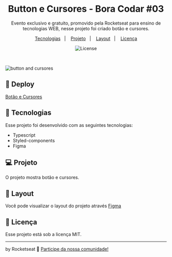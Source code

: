 <h1 align="center"> Button e Cursores - Bora Codar #03 </h1>

<p align="center">
Evento exclusivo e gratuito, promovido pela Rocketseat para ensino de tecnologias WEB, nesse projeto foi criado botão e cursores.
</p>

<p align="center">
  <a href="#-tecnologias">Tecnologias</a>&nbsp;&nbsp;&nbsp;|&nbsp;&nbsp;&nbsp;
  <a href="#-projeto">Projeto</a>&nbsp;&nbsp;&nbsp;|&nbsp;&nbsp;&nbsp;
  <a href="#-layout">Layout</a>&nbsp;&nbsp;&nbsp;|&nbsp;&nbsp;&nbsp;
  <a href="#memo-licença">Licença</a>
</p>

<p align="center">
  <img alt="License" src="https://img.shields.io/static/v1?label=license&message=MIT&color=49AA26&labelColor=000000">
</p>

<br>

![button and cursores](https://user-images.githubusercontent.com/104373308/231801943-cdc58bc9-aae9-4014-890b-fe96e9c338f7.png)




  
## 👾 Deploy

[Botão e Cursores](https://button-cursors.vercel.app/)

## 🚀 Tecnologias

Esse projeto foi desenvolvido com as seguintes tecnologias:

- Typescript
- Styled-components
- Figma


## 💻 Projeto

O projeto mostra botão e cursores.

## 🔖 Layout

Você pode visualizar o layout do projeto através [Figma](https://www.figma.com/community/file/1197534710257750520)
 

## :memo: Licença

Esse projeto está sob a licença MIT.

---

by Rocketseat :wave: [Participe da nossa comunidade!](https://discord.gg/rocketseat)
